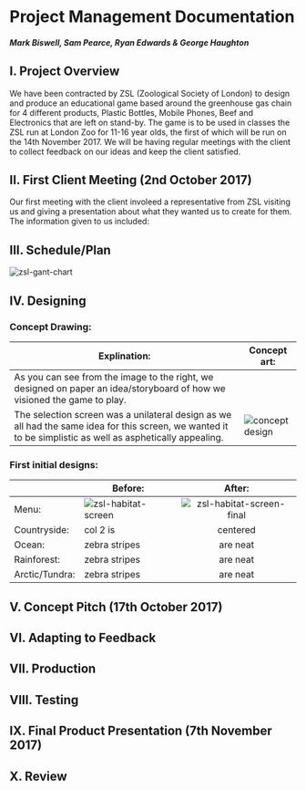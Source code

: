 # Project Management Documentation
##### Mark Biswell, Sam Pearce, Ryan Edwards & George Haughton

## I. Project Overview
We have been contracted by ZSL (Zoological Society of London) to design and produce an educational game based around the greenhouse gas chain for 4 different products, Plastic Bottles, Mobile Phones, Beef and Electronics that are left on stand-by. The game is to be used in classes the ZSL run at London Zoo for 11-16 year olds, the first of which will be run on the 14th November 2017. We will be having regular meetings with the client to collect feedback on our ideas and keep the client satisfied.

## II. First Client Meeting (2nd October 2017)
Our first meeting with the client involeed a representative from ZSL visiting us and giving a presentation about what they wanted us to create for them. The information given to us included:

## III. Schedule/Plan
![zsl-gant-chart](https://user-images.githubusercontent.com/31927590/32982650-aa66be46-cc7f-11e7-812b-7c7ca76f7c94.PNG)

## IV. Designing
### Concept Drawing:
|Explination:| Concept art:|
| -------------- | -------------- |
|As you can see from the image to the right, we designed on paper an idea/storyboard of how we visioned the game to play.
The selection screen was a unilateral design as we all had the same idea for this screen, we wanted it to be simplistic as well as asphetically appealing.| ![concept design](https://user-images.githubusercontent.com/31927590/32996019-10a4f72c-cd75-11e7-9144-f2b94292943a.png)|
### First initial designs:
|                | Before:        | After:           |
| -------------- | -------------- |:----------------:|
| Menu:          | ![zsl-habitat-screen](https://user-images.githubusercontent.com/31927590/32994252-61a2f278-cd5c-11e7-8b80-32b72ada6740.png)               | ![zsl-habitat-screen-final](https://user-images.githubusercontent.com/31927590/32994333-7f63159e-cd5d-11e7-8dee-876b6980ff36.png)    |
| Countryside:   | col 2 is       | centered         |
| Ocean:         | zebra stripes  | are neat         |
| Rainforest:    | zebra stripes  | are neat         |
| Arctic/Tundra: | zebra stripes  | are neat         |

## V. Concept Pitch (17th October 2017)

## VI. Adapting to Feedback

## VII. Production

## VIII. Testing

## IX. Final Product Presentation (7th November 2017)

## X. Review
